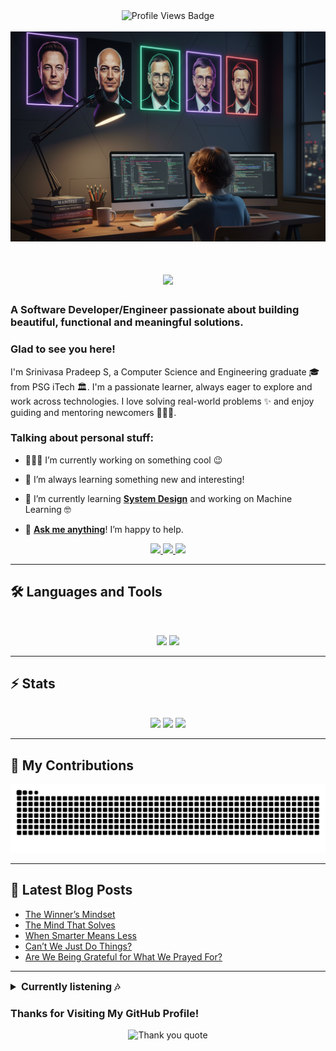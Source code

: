 <div align="center">
  <img src="https://komarev.com/ghpvc/?username=Srinivasa-Pradeep&style=for-the-badge" alt="Profile Views Badge"/>
</div>
<br>

<img src="Asset/Dev-Setup Illustration.png" alt="Banner of a developer sitting in front of a desk">

<h1 align="center">
    <img src="https://readme-typing-svg.herokuapp.com/?font=Inter&size=48&center=true&vCenter=true&width=500&height=70&color=4493F8&duration=4000&lines=Hi+There!+👋;+I'm+Srinivasa+Pradeep!;" />
</h1>

### A Software Developer/Engineer passionate about building beautiful, functional and meaningful solutions.

<h3>Glad to see you here!</h3>

<p>
I'm Srinivasa Pradeep S, a Computer Science and Engineering graduate 🎓 from PSG iTech 🏛. I'm a passionate learner, always eager to explore and work across technologies. I love solving real-world problems ✨ and enjoy guiding and mentoring newcomers 👨🏻‍💻.
</p>

<h3>Talking about personal stuff:</h3>

- 👨🏻‍💻 I’m currently working on something cool 😉

- 🌱 I’m always learning something new and interesting!

- 📑 I’m currently learning **[System Design](https://roadmap.sh/system-design)** and working on Machine Learning 🤓

- 💬 **[Ask me anything](https://linktr.ee/srinivasa_pradeep)**! I’m happy to help.

<div align="center">
  <a href="mailto:sspradeep2004@gmail.com">
    <img src="https://img.shields.io/badge/Gmail-333333?style=for-the-badge&logo=gmail&logoColor=red" />
  </a>
  <a href="https://www.linkedin.com/in/srinivasa-pradeep-s" target="_blank">
    <img src="https://img.shields.io/badge/LinkedIn-0077B5?style=for-the-badge&logo=linkedin&logoColor=white" />
  </a>
  <a href="https://medium.com/@writtenbysrini" target="_blank">
    <img src="https://img.shields.io/badge/Medium-000000?style=for-the-badge&logo=medium&logoColor=white" />
  </a>
</div>

<hr>

## 🛠️ Languages and Tools

<br>

<p align="center">
  <img src="https://skillicons.dev/icons?i=python,java,c,spring,ts,nodejs,react,nextjs,mongodb,postgres,docker" />
  <img src="https://skillicons.dev/icons?i=html,css,sass,tailwind,js,vue,redux,d3,git,postman,figma" />
</p>

<hr>

## ⚡️ Stats

<br>

<div align=center>
  <img width=390 src="https://github-readme-stats.vercel.app/api?username=srinivasa-pradeep&theme=transparent&&count_private=true&show_icons=true&rank_icon=github&locale=en" />
  <img width=390 src="https://github-readme-streak-stats.herokuapp.com/?user=chijiokeokorji&theme=transparent&count_private=true&border_radius=10&locale=en"  />
  <img width=325 src="https://github-readme-stats.vercel.app/api/top-langs?username=chijiokeokorji&theme=transparent&layout=donut&hide=css&langs_count=8&border_radius=10&show_icons=true" />
</div>

<hr>

## 🐍 My Contributions

<div align="center">
  <picture>
    <source media="(prefers-color-scheme: dark)" srcset="https://raw.githubusercontent.com/Srinivasa-Pradeep/Srinivasa-Pradeep/output/github-contribution-grid-snake-dark.svg" />
    <source media="(prefers-color-scheme: light)" srcset="https://raw.githubusercontent.com/Srinivasa-Pradeep/Srinivasa-Pradeep/output/github-contribution-grid-snake.svg" />
    <img alt="github-snake" src="https://raw.githubusercontent.com/Srinivasa-Pradeep/Srinivasa-Pradeep/output/github-contribution-grid-snake.svg" />
  </picture>
</div>


<hr>


## 📕 Latest Blog Posts
<!-- BLOG-POST-LIST:START -->
- [The Winner’s Mindset](https://medium.com/@writtenbysrini/the-winners-mindset-a75ebef35009?source=rss-d9b8d3a20f67------2)
- [The Mind That Solves](https://medium.com/@writtenbysrini/the-mind-that-solves-6e03f86ae245?source=rss-d9b8d3a20f67------2)
- [When Smarter Means Less](https://medium.com/@writtenbysrini/when-smarter-means-less-db0776c1eb39?source=rss-d9b8d3a20f67------2)
- [Can’t We Just Do Things?](https://medium.com/@writtenbysrini/cant-we-just-do-things-abf1a549124a?source=rss-d9b8d3a20f67------2)
- [Are We Being Grateful for What We Prayed For?](https://medium.com/@writtenbysrini/are-we-being-grateful-for-what-we-prayed-for-8c10a7f9de90?source=rss-d9b8d3a20f67------2)
<!-- BLOG-POST-LIST:END -->

<hr>


<details>
  <summary style="font-size: 16px; font-weight: bold; cursor: pointer;">
    Currently listening 🎶
  </summary>

  <div align="center" style="margin-top: 10px;">
    <a href="https://spotify-github-profile.kittinanx.com/api/view?uid=7hn6i77pm11gpzncfg6h5dne5&redirect=true" target="_blank">
      <img src="https://spotify-github-profile.kittinanx.com/api/view?uid=7hn6i77pm11gpzncfg6h5dne5&cover_image=true&theme=novatorem" 
           alt="Spotify Currently Listening" 
           width="300" 
           style="border-radius: 12px; box-shadow: 0 4px 12px rgba(0,0,0,0.3);" />
    </a>
  </div>
</details>



### Thanks for Visiting My GitHub Profile!

<div align="center">
  <img src="https://quotes-github-readme.vercel.app/api?type=horizontal&theme=github_dark" alt="Thank you quote" height="200"/>
</div>

